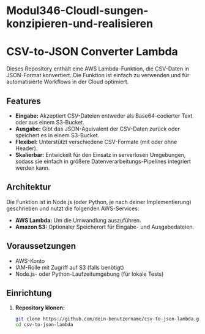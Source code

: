 # Modul346-Cloudl-sungen-konzipieren-und-realisieren

# CSV-to-JSON Converter Lambda

Dieses Repository enthält eine AWS Lambda-Funktion, die CSV-Daten in JSON-Format konvertiert. Die Funktion ist einfach zu verwenden und für automatisierte Workflows in der Cloud optimiert.

## Features

- **Eingabe:** Akzeptiert CSV-Dateien entweder als Base64-codierter Text oder aus einem S3-Bucket.
- **Ausgabe:** Gibt das JSON-Äquivalent der CSV-Daten zurück oder speichert es in einem S3-Bucket.
- **Flexibel:** Unterstützt verschiedene CSV-Formate (mit oder ohne Header).
- **Skalierbar:** Entwickelt für den Einsatz in serverlosen Umgebungen, sodass sie einfach in größere Datenverarbeitungs-Pipelines integriert werden kann.

## Architektur

Die Funktion ist in Node.js (oder Python, je nach deiner Implementierung) geschrieben und nutzt die folgenden AWS-Services:
- **AWS Lambda:** Um die Umwandlung auszuführen.
- **Amazon S3:** Optionaler Speicherort für Eingabe- und Ausgabedateien.

## Voraussetzungen

- AWS-Konto
- IAM-Rolle mit Zugriff auf S3 (falls benötigt)
- Node.js- oder Python-Laufzeitumgebung (für lokale Tests)

## Einrichtung

1. **Repository klonen:**

   ```bash
   git clone https://github.com/dein-benutzername/csv-to-json-lambda.git
   cd csv-to-json-lambda
